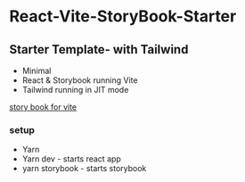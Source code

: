# React-Vite-StoryBook-Starter

## Starter Template- with Tailwind  

* Minimal
* React & Storybook running Vite 
* Tailwind running in JIT mode



[story book for vite](https://storybook.js.org/blog/storybook-for-vite/)

### setup

* Yarn
* Yarn dev - starts react app
* yarn storybook - starts storybook
